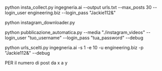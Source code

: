 python insta_collect.py ingegneria.ai --output urls.txt --max_posts 30 --login_user engineering.biz --login_pass "Jackie112&"

python instagram_downloader.py

python pubblicazione_automatica.py --media "./instagram_videos" --login_user "tuo_username" --login_pass "tua_password" --debug


python urls_scelti.py ingegneria.ai -s 1 -e 10 -u engineering.biz -p "Jackie112&" --debug

PER il numero di post da x a y
